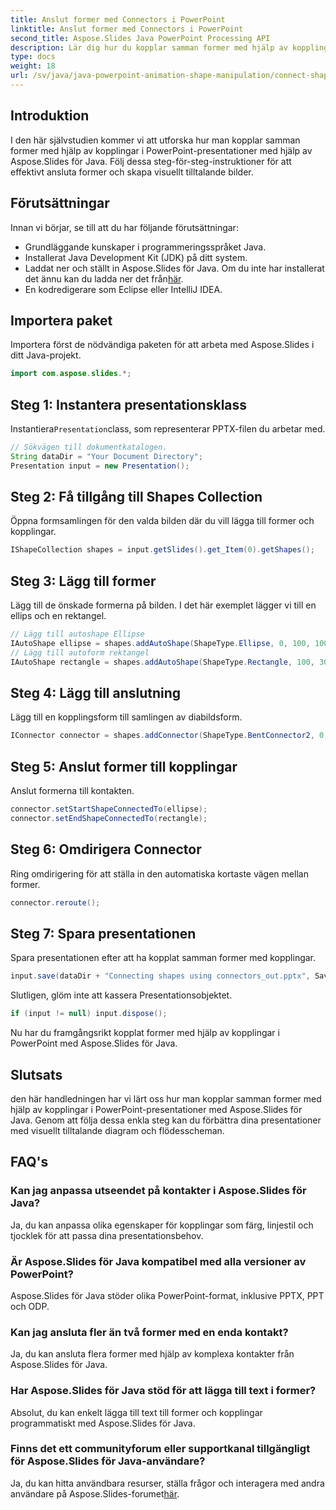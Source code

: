 ```yaml
---
title: Anslut former med Connectors i PowerPoint
linktitle: Anslut former med Connectors i PowerPoint
second_title: Aspose.Slides Java PowerPoint Processing API
description: Lär dig hur du kopplar samman former med hjälp av kopplingar i PowerPoint-presentationer med Aspose.Slides för Java. Steg-för-steg handledning för nybörjare.
type: docs
weight: 18
url: /sv/java/java-powerpoint-animation-shape-manipulation/connect-shapes-using-connectors-powerpoint/
---
```

## Introduktion
I den här självstudien kommer vi att utforska hur man kopplar samman former med hjälp av kopplingar i PowerPoint-presentationer med hjälp av Aspose.Slides för Java. Följ dessa steg-för-steg-instruktioner för att effektivt ansluta former och skapa visuellt tilltalande bilder.
## Förutsättningar
Innan vi börjar, se till att du har följande förutsättningar:
- Grundläggande kunskaper i programmeringsspråket Java.
- Installerat Java Development Kit (JDK) på ditt system.
-  Laddat ner och ställt in Aspose.Slides för Java. Om du inte har installerat det ännu kan du ladda ner det från[här](https://releases.aspose.com/slides/java/).
- En kodredigerare som Eclipse eller IntelliJ IDEA.

## Importera paket
Importera först de nödvändiga paketen för att arbeta med Aspose.Slides i ditt Java-projekt.
```java
import com.aspose.slides.*;

```
## Steg 1: Instantera presentationsklass
 Instantiera`Presentation`class, som representerar PPTX-filen du arbetar med.
```java
// Sökvägen till dokumentkatalogen.
String dataDir = "Your Document Directory";
Presentation input = new Presentation();
```
## Steg 2: Få tillgång till Shapes Collection
Öppna formsamlingen för den valda bilden där du vill lägga till former och kopplingar.
```java
IShapeCollection shapes = input.getSlides().get_Item(0).getShapes();
```
## Steg 3: Lägg till former
Lägg till de önskade formerna på bilden. I det här exemplet lägger vi till en ellips och en rektangel.
```java
// Lägg till autoshape Ellipse
IAutoShape ellipse = shapes.addAutoShape(ShapeType.Ellipse, 0, 100, 100, 100);
// Lägg till autoform rektangel
IAutoShape rectangle = shapes.addAutoShape(ShapeType.Rectangle, 100, 300, 100, 100);
```
## Steg 4: Lägg till anslutning
Lägg till en kopplingsform till samlingen av diabildsform.
```java
IConnector connector = shapes.addConnector(ShapeType.BentConnector2, 0, 0, 10, 10);
```
## Steg 5: Anslut former till kopplingar
Anslut formerna till kontakten.
```java
connector.setStartShapeConnectedTo(ellipse);
connector.setEndShapeConnectedTo(rectangle);
```
## Steg 6: Omdirigera Connector
Ring omdirigering för att ställa in den automatiska kortaste vägen mellan former.
```java
connector.reroute();
```
## Steg 7: Spara presentationen
Spara presentationen efter att ha kopplat samman former med kopplingar.
```java
input.save(dataDir + "Connecting shapes using connectors_out.pptx", SaveFormat.Pptx);
```
Slutligen, glöm inte att kassera Presentationsobjektet.
```java
if (input != null) input.dispose();
```
Nu har du framgångsrikt kopplat former med hjälp av kopplingar i PowerPoint med Aspose.Slides för Java.

## Slutsats
den här handledningen har vi lärt oss hur man kopplar samman former med hjälp av kopplingar i PowerPoint-presentationer med Aspose.Slides för Java. Genom att följa dessa enkla steg kan du förbättra dina presentationer med visuellt tilltalande diagram och flödesscheman.
## FAQ's
### Kan jag anpassa utseendet på kontakter i Aspose.Slides för Java?
Ja, du kan anpassa olika egenskaper för kopplingar som färg, linjestil och tjocklek för att passa dina presentationsbehov.
### Är Aspose.Slides för Java kompatibel med alla versioner av PowerPoint?
Aspose.Slides för Java stöder olika PowerPoint-format, inklusive PPTX, PPT och ODP.
### Kan jag ansluta fler än två former med en enda kontakt?
Ja, du kan ansluta flera former med hjälp av komplexa kontakter från Aspose.Slides för Java.
### Har Aspose.Slides för Java stöd för att lägga till text i former?
Absolut, du kan enkelt lägga till text till former och kopplingar programmatiskt med Aspose.Slides för Java.
### Finns det ett communityforum eller supportkanal tillgängligt för Aspose.Slides för Java-användare?
 Ja, du kan hitta användbara resurser, ställa frågor och interagera med andra användare på Aspose.Slides-forumet[här](https://forum.aspose.com/c/slides/11).